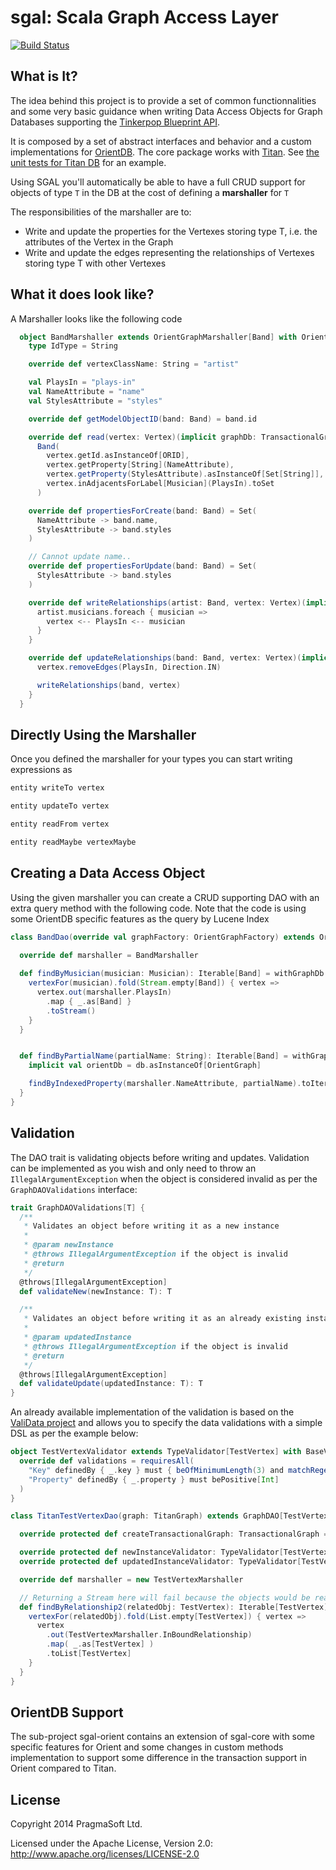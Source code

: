 # sgal: Scala Graph Access Layer

[![Build Status](https://api.travis-ci.org/galarragas/sgal.png)](http://travis-ci.org/galarragas/sgal)

## What is It?

The idea behind this project is to provide a set of common functionnalities and some very basic guidance when writing 
Data Access Objects for Graph Databases supporting the [Tinkerpop Blueprint API](https://github.com/tinkerpop/blueprints).

It is composed by a set of abstract interfaces and behavior and a custom implementations for [OrientDB](http://orientdb.com). The core package
works with [Titan](http://titan.thinkaurelius.com). See [the unit tests for Titan DB](./sgal-core/src/test/scala/uk/co/pragmasoft/graphdb/titan/TitanTestVertexDao.scala) 
for an example.

Using SGAL you'll automatically be able to have a full CRUD support for objects of type `T` in the DB at the cost of 
defining a **marshaller** for `T`

The responsibilities of the marshaller are to:

- Write and update the properties for the Vertexes storing type T, i.e. the attributes of the Vertex in the Graph
- Write and update the edges representing the relationships of Vertexes storing type T with other Vertexes

## What it does look like?

A Marshaller looks like the following code 

```scala
  object BandMarshaller extends OrientGraphMarshaller[Band] with OrientDBBasicConversions {
    type IdType = String

    override def vertexClassName: String = "artist"

    val PlaysIn = "plays-in"
    val NameAttribute = "name"
    val StylesAttribute = "styles"

    override def getModelObjectID(band: Band) = band.id

    override def read(vertex: Vertex)(implicit graphDb: TransactionalGraph): Band =
      Band(
        vertex.getId.asInstanceOf[ORID],
        vertex.getProperty[String](NameAttribute),
        vertex.getProperty(StylesAttribute).asInstanceOf[Set[String]],
        vertex.inAdjacentsForLabel[Musician](PlaysIn).toSet
      )

    override def propertiesForCreate(band: Band) = Set(
      NameAttribute -> band.name,
      StylesAttribute -> band.styles
    )

    // Cannot update name..
    override def propertiesForUpdate(band: Band) = Set(
      StylesAttribute -> band.styles
    )

    override def writeRelationships(artist: Band, vertex: Vertex)(implicit graphDb: TransactionalGraph) = {
      artist.musicians.foreach { musician =>
        vertex <-- PlaysIn <-- musician
      }
    }

    override def updateRelationships(band: Band, vertex: Vertex)(implicit graphDb: TransactionalGraph) = {
      vertex.removeEdges(PlaysIn, Direction.IN)

      writeRelationships(band, vertex)
    }
  }
```

## Directly Using the Marshaller

Once you defined the marshaller for your types you can start writing expressions as 
 
```scala
entity writeTo vertex

entity updateTo vertex

entity readFrom vertex

entity readMaybe vertexMaybe
```

## Creating a Data Access Object

Using the given marshaller you can create a CRUD supporting DAO with an extra query method with the following code. 
Note that the code is using some OrientDB specific features as the query by Lucene Index


```scala
class BandDao(override val graphFactory: OrientGraphFactory) extends OrientDbDAO[Band] with OrientIndexNamingSupport with OrientDBBasicConversions with NoValidations[Band] {

  override def marshaller = BandMarshaller
  
  def findByMusician(musician: Musician): Iterable[Band] = withGraphDb { implicit db =>
    vertexFor(musician).fold(Stream.empty[Band]) { vertex =>
      vertex.out(marshaller.PlaysIn)
        .map { _.as[Band] }
        .toStream()
    }
  }


  def findByPartialName(partialName: String): Iterable[Band] = withGraphDb { implicit db =>
    implicit val orientDb = db.asInstanceOf[OrientGraph]

    findByIndexedProperty(marshaller.NameAttribute, partialName).toIterable
  }
}
```

## Validation

The DAO trait is validating objects before writing and updates. Validation can be implemented as you wish and only need to throw an 
`IllegalArgumentException` when the object is considered invalid as per the `GraphDAOValidations` interface:

```scala
trait GraphDAOValidations[T] {
  /**
   * Validates an object before writing it as a new instance
   * 
   * @param newInstance
   * @throws IllegalArgumentException if the object is invalid
   * @return
   */
  @throws[IllegalArgumentException]
  def validateNew(newInstance: T): T

  /**
   * Validates an object before writing it as an already existing instance
   *
   * @param updatedInstance
   * @throws IllegalArgumentException if the object is invalid
   * @return
   */
  @throws[IllegalArgumentException]
  def validateUpdate(updatedInstance: T): T
}
```

An already available implementation of the validation is based on the [ValiData project](https://github.com/galarragas/ValiData)
and allows you to specify the data validations with a simple DSL as per the example below:

```scala
object TestVertexValidator extends TypeValidator[TestVertex] with BaseValidations {
  override def validations = requiresAll(
    "Key" definedBy { _.key } must { beOfMinimumLength(3) and matchRegexOnce("[a-z]+.*".r) },
    "Property" definedBy { _.property } must bePositive[Int]
  )
}

class TitanTestVertexDao(graph: TitanGraph) extends GraphDAO[TestVertex] with ValiDataValidations[TestVertex]  {

  override protected def createTransactionalGraph: TransactionalGraph = graph

  override protected def newInstanceValidator: TypeValidator[TestVertex] = TestVertexValidator
  override protected def updatedInstanceValidator: TypeValidator[TestVertex] = TestVertexValidator

  override def marshaller = new TestVertexMarshaller

  // Returning a Stream here will fail because the objects would be read outside the transaction...
  def findByRelationship2(relatedObj: TestVertex): Iterable[TestVertex] = readWithGraphDb { implicit graph =>
    vertexFor(relatedObj).fold(List.empty[TestVertex]) { vertex =>
      vertex
        .out(TestVertexMarshaller.InBoundRelationship)
        .map( _.as[TestVertex] )
        .toList[TestVertex]
    }
  }
}
```

## OrientDB Support

The sub-project sgal-orient contains an extension of sgal-core with some specific features for Orient and some changes
in custom methods implementation to support some difference in the transaction support in Orient compared to Titan.

## License

Copyright 2014 PragmaSoft Ltd.

Licensed under the Apache License, Version 2.0: http://www.apache.org/licenses/LICENSE-2.0
